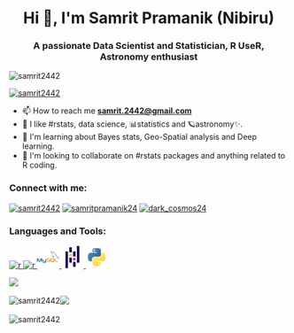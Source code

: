 <h1 align="center">Hi 👋, I'm Samrit Pramanik (Nibiru)</h1>
<h3 align="center">A passionate Data Scientist and Statistician, R UseR, Astronomy enthusiast</h3>

<p align="left"> <img src="https://komarev.com/ghpvc/?username=samrit2442&label=Profile%20views&color=0e75b6&style=flat" alt="samrit2442" /> </p>

<p align="left"> <a href="https://twitter.com/samrit2442" target="blank"><img src="https://img.shields.io/twitter/follow/samrit2442?logo=twitter&style=for-the-badge" alt="samrit2442" /></a> </p>

- 📫 How to reach me **samrit.2442@gmail.com**
- 👀 I like #rstats, data science, 📊statistics and 🪐astronomy✨.
- 🌱 I'm learning about Bayes stats, Geo-Spatial analysis and Deep learning.
- 🤝 I'm looking to collaborate on #rstats packages and anything related to R coding. 

<h3 align="left">Connect with me:</h3>
<p align="left">
<a href="https://twitter.com/samrit2442" target="blank"><img align="center" src="https://raw.githubusercontent.com/rahuldkjain/github-profile-readme-generator/master/src/images/icons/Social/twitter.svg" alt="samrit2442" height="30" width="40" /></a>
<a href="https://linkedin.com/in/samritpramanik24" target="blank"><img align="center" src="https://raw.githubusercontent.com/rahuldkjain/github-profile-readme-generator/master/src/images/icons/Social/linked-in-alt.svg" alt="samritpramanik24" height="30" width="40" /></a>
<a href="https://instagram.com/dark_cosmos24" target="blank"><img align="center" src="https://raw.githubusercontent.com/rahuldkjain/github-profile-readme-generator/master/src/images/icons/Social/instagram.svg" alt="dark_cosmos24" height="30" width="40" /></a>
</p>

<h3 align="left">Languages and Tools:</h3>
<p align="left"> 
<a href="https://cran.r-project.org/" target="_blank" rel="noreferrer"> <img src="https://www.r-project.org/logo/Rlogo.svg" alt="r" width="40" height="40"/> </a>
<a href="https://posit.co/" target="_blank" rel="noreferrer"> <img src="https://www.rstudio.com/wp-content/uploads/2018/10/RStudio-Logo-flat.svg" alt="r" width="80" height="40"/> </a>
<a href="https://www.mysql.com/" target="_blank" rel="noreferrer"> <img src="https://raw.githubusercontent.com/devicons/devicon/master/icons/mysql/mysql-original-wordmark.svg" alt="mysql" width="40" height="40"/> </a> <a href="https://pandas.pydata.org/" target="_blank" rel="noreferrer"> <img src="https://raw.githubusercontent.com/devicons/devicon/2ae2a900d2f041da66e950e4d48052658d850630/icons/pandas/pandas-original.svg" alt="pandas" width="40" height="40"/> </a> <a href="https://www.python.org" target="_blank" rel="noreferrer"> <img src="https://raw.githubusercontent.com/devicons/devicon/master/icons/python/python-original.svg" alt="python" width="40" height="40"/> </a> </p>


![](http://github-profile-summary-cards.vercel.app/api/cards/profile-details?username=samrit2442)

<p><img align="left" src="https://github-readme-stats.vercel.app/api/top-langs?username=samrit2442&show_icons=true&locale=en&layout=compact" alt="samrit2442" /></p>

![](http://github-profile-summary-cards.vercel.app/api/cards/stats?username=samrit2442)

<p><img align="center" src="https://github-readme-streak-stats.herokuapp.com/?user=samrit2442&" alt="samrit2442" /></p>







